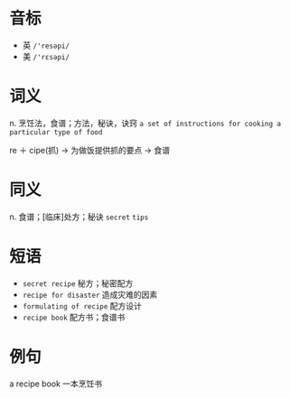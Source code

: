 # 音标

- 英 `/'resəpi/`
- 美 `/'rɛsəpi/`

# 词义

n. 烹饪法，食谱；方法，秘诀，诀窍
`a set of instructions for cooking a particular type of food`



re ＋ cipe(抓) → 为做饭提供抓的要点 → 食谱

# 同义

n. 食谱；[临床]处方；秘诀
`secret` `tips`

# 短语

- `secret recipe` 秘方；秘密配方
- `recipe for disaster` 造成灾难的因素
- `formulating of recipe` 配方设计
- `recipe book` 配方书；食谱书

# 例句

a recipe book
一本烹饪书


